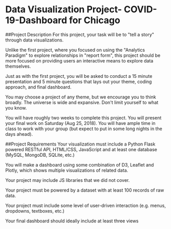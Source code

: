 # Data Visualization Project- COVID-19-Dashboard for Chicago
##Project Description
For this  project, your task will be to "tell a story" through data visualizations.

Unlike the first project, where you focused on using the "Analytics Paradigm" to explore relationships in "report form", this project should be more focused on providing users an interactive means to explore data themselves.

Just as with the first project, you will be asked to conduct a 15 minute presentation and 5 minute questions that lays out your theme, coding approach, and final dashboard.

You may choose a project of any theme, but we encourage you to think broadly. The universe is wide and expansive. Don't limit yourself to what you know.

You will have roughly two weeks to complete this project. You will present your final work on Saturday (Aug 25, 2018). You will have ample time in class to work with your group (but expect to put in some long nights in the days ahead).

##Project Requirements
Your visualization must include a Python Flask powered RESTful API, HTML/CSS, JavaScript and at least one database (MySQL, MongoDB, SQLite, etc.)

You will make a dashboard using some combination of D3, Leaflet and Plotly, which shows multiple visualizations of related data.

Your project may include JS libraries that we did not cover.

Your project must be powered by a dataset with at least 100 records of raw data.

Your project must include some level of user-driven interaction (e.g. menus, dropdowns, textboxes, etc.)

Your final dashboard should ideally include at least three views

